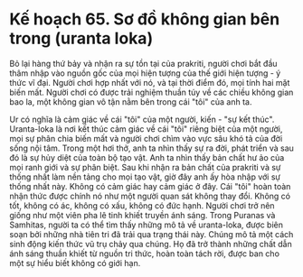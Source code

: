 # Kế hoạch 65. Sơ đồ không gian bên trong (uranta loka)

Bỏ lại hàng thứ bảy và nhận ra sự tồn tại của prakriti, người chơi bắt đầu thâm nhập vào nguồn gốc của mọi hiện tượng của thế giới hiện tượng - ý thức vĩ đại. Người chơi hợp nhất với nó, và tại thời điểm đó, mọi tính hai mặt biến mất. Người chơi có được trải nghiệm thuần túy về các chiều không gian bao la, một không gian vô tận nằm bên trong cái "tôi" của anh ta.

Ur có nghĩa là cảm giác về cái "tôi" của một người, kiến - "sự kết thúc". Uranta-loka là nơi kết thúc cảm giác về cái "tôi" riêng biệt của một người, mọi sự phân chia biến mất và người chơi chìm vào vực sâu khó tả của đời sống nội tâm. Trong một hơi thở, anh ta nhìn thấy sự ra đời, phát triển và sau đó là sự hủy diệt của toàn bộ tạo vật. Anh ta nhìn thấy bản chất hư ảo của mọi ranh giới và sự phân biệt. Sau khi nhận ra bản chất của prakriti và sự thống nhất làm nền tảng cho mọi tạo vật, giờ đây anh ấy hòa nhập với sự thống nhất này. Không có cảm giác hay cảm giác ở đây. Cái "tôi" hoàn toàn nhận thức được chính nó như một người quan sát không thay đổi. Không có tốt, không có ác, không có xấu, không có đức hạnh. Người chơi trở nên giống như một viên pha lê tinh khiết truyền ánh sáng. Trong Puranas và Samhitas, người ta có thể tìm thấy những mô tả về uranta-loka, được biên soạn bởi những nhà tiên tri đã trải qua trạng thái này. Chúng mô tả một cách sinh động kiến thức vũ trụ chảy qua chúng. Họ đã trở thành những chất dẫn ánh sáng thuần khiết từ nguồn tri thức, hoàn toàn tách rời, được ban cho một sự hiểu biết không có giới hạn.

